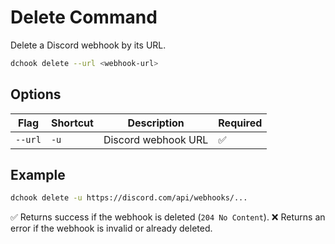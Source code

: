 # Delete Command

Delete a Discord webhook by its URL.

```bash
dchook delete --url <webhook-url>
```

## Options

| Flag    | Shortcut | Description         | Required |
| ------- | -------- | ------------------- | -------- |
| `--url` | `-u`     | Discord webhook URL | ✅        |

## Example

```bash
dchook delete -u https://discord.com/api/webhooks/...
```

✅ Returns success if the webhook is deleted (`204 No Content`).
❌ Returns an error if the webhook is invalid or already deleted.